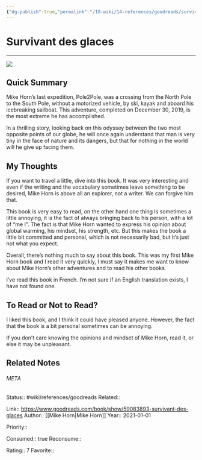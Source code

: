 ```yaml
---
{"dg-publish":true,"permalink":"/10-wiki/14-references/goodreads/survivant-des-glaces-2749947502/","title":"Survivant des glaces"}
---
```


# Survivant des glaces
---
![](https://i.gr-assets.com/images/S/compressed.photo.goodreads.com/books/1632734867l/59083893._SY475_.jpg)


## Quick Summary

Mike Horn’s last expedition, Pole2Pole, was a crossing from the North Pole to the South Pole, without a motorized vehicle, by ski, kayak and aboard his icebreaking sailboat. This adventure, completed on December 30, 2019, is the most extreme he has accomplished.

In a thrilling story, looking back on this odyssey between the two most opposite points of our globe, he will once again understand that man is very tiny in the face of nature and its dangers, but that for nothing in the world will he give up facing them.

## My Thoughts

If you want to travel a little, dive into this book. It was very interesting and even if the writing and the vocabulary sometimes leave something to be desired, Mike Horn is above all an explorer, not a writer. We can forgive him that.

This book is very easy to read, on the other hand one thing is sometimes a little annoying, it is the fact of always bringing back to his person, with a lot of “me I”. The fact is that Mike Horn wanted to express his opinion about global warming, his mindset, his strength, etc. But this makes the book a little bit committed and personal, which is not necessarily bad, but it’s just not what you expect.

Overall, there’s nothing much to say about this book. This was my first Mike Horn book and I read it very quickly, I must say it makes me want to know about Mike Horn’s other adventures and to read his other books.

I’ve read this book in French. I’m not sure if an English translation exists, I have not found one.

## To Read or Not to Read?

I liked this book, and I think it could have pleased anyone. However, the fact that the book is a bit personal sometimes can be annoying.

If you don’t care knowing the opinions and mindset of Mike Horn, read it, or else it may be unpleasant.


## Related Notes




###### META
Status:: #wiki/references/goodreads
Related:: 

Link:: https://www.goodreads.com/book/show/59083893-survivant-des-glaces
Author:: [[Mike Horn\|Mike Horn]]
Year:: 2021-01-01

Priority:: 

Consumed:: true
Reconsume:: 

Rating:: 7
Favorite:: 
